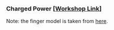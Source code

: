 ### Charged Power [[Workshop Link][workshopLink]]
Note: the finger model is taken from [here](https://gamebanana.com/mods/212872).

[workshopLink]: https://steamcommunity.com/sharedfiles/filedetails/?id=2024272577